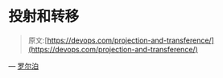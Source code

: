 # 投射和转移

> 原文:[https://devops.com/projection-and-transference/](https://devops.com/projection-and-transference/)

— [罗尔泊](https://devops.com/author/breselman/)